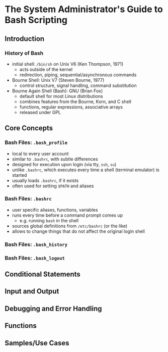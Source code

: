 # The System Administrator's Guide to Bash Scripting

## Introduction

### History of Bash

- initial shell: `/bin/sh` on Unix V6 (Ken Thompson, 1971)
    - acts outside of the kernel
    - redirection, piping, sequential/asynchronous commands 
- Bourne Shell: Unix V7 (Steven Bourne, 1977)
    - control structure, signal handling, command substitution
- Bourne Again Shell (Bash): GNU (Brian Fox)
    - default shell for most Linux distributions
    - combines features from the Bourne, Korn, and C shell
    - functions, regular expressions, associative arrays
    - released under GPL

## Core Concepts

### Bash Files: `.bash_profile`

- local to every user account
- similar to `.bashrc`, with subtle differences
- designed for execution upon login (via tty, `ssh`, `su`)
- unlike `.bashrc`, which executes every time a shell (terminal emulator) is started
- usually loads `.bashrc`, if it exists
- often used for setting `$PATH` and aliases

### Bash Files: `.bashrc`

- user specific aliases, functions, variables
- runs every time before a command prompt comes up
    - e.g. running `bash` in the shell
- sources global definitions from `/etc/bashrc` (or the like)
- allows to change things that do not affect the original login shell

### Bash Files: `.bash_history`

### Bash Files: `.bash_logout`

## Conditional Statements

## Input and Output

## Debugging and Error Handling

## Functions

## Samples/Use Cases
